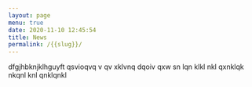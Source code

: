 ```yaml
---
layout: page
menu: true
date: 2020-11-10 12:45:54
title: News
permalink: /{{slug}}/
---
```

dfgjhbknjklhguyft qsvioqvq v qv xklvnq  dqoiv qxw sn lqn klkl nkl qxnklqk nkqnl knl qnklqnkl